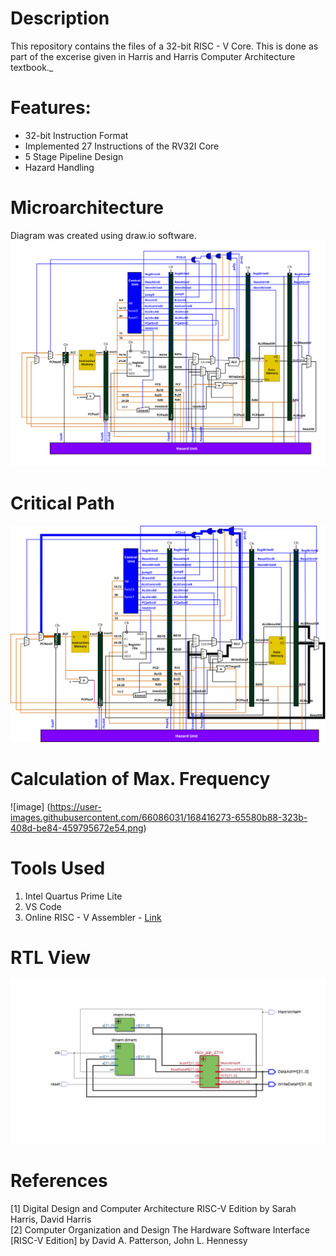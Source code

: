 # Description
  This repository contains the files of a 32-bit RISC - V Core. This is done as part of the excerise given in Harris and Harris Computer Architecture textbook._
# Features:
<ul>
  <li> 32-bit Instruction Format </li>
  <li> Implemented 27 Instructions of the RV32I Core </li>
  <li> 5 Stage Pipeline Design </li>
  <li> Hazard Handling </li>
</ul>

# Microarchitecture
  Diagram was created using draw.io software.
<img src = "https://github.com/NAvi349/riscv-proc/blob/main/images/Microarchitecture.png">
  
# Critical Path
  <img src = "https://github.com/NAvi349/riscv-proc/blob/main/images/critical%20path.png">

# Calculation of Max. Frequency
![image] (https://user-images.githubusercontent.com/66086031/168416273-65580b88-323b-408d-be84-459795672e54.png)


# Tools Used
  <ol>
    <li> Intel Quartus Prime Lite</li>
    <li> VS Code</li>
    <li> Online RISC - V Assembler - <a href = "https://riscvasm.lucasteske.dev/#"> Link </a> </li>
  </ol>
    
# RTL View
  <img src = "https://github.com/NAvi349/riscv-proc/blob/main/images/RTL%20View.png">
    
# References
   [1]  Digital Design and Computer Architecture RISC-V Edition by Sarah Harris, David Harris 
    </br>
   [2]  Computer Organization and Design The Hardware Software Interface [RISC-V Edition] by David A. Patterson, John L. Hennessy



